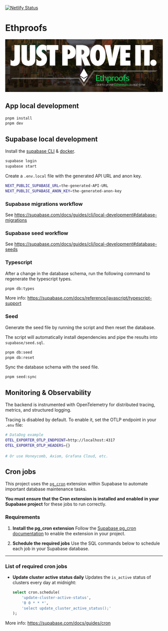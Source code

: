 [![Netlify Status](https://api.netlify.com/api/v1/badges/6aef8d9a-757e-4588-9cde-8864c655dfd5/deploy-status?branch=main)](https://app.netlify.com/sites/ethproofs/deploys?branch=main)

# Ethproofs

![Header PNG](./public/images/just-prove-it.png)

## App local development

```bash
pnpm install
pnpm dev
```

## Supabase local development

Install the [supabase CLI](https://supabase.com/docs/guides/cli/getting-started) & [docker](https://docs.docker.com/get-started/get-docker/).

```bash
supabase login
supabase start
```

Create a `.env.local` file with the generated API URL and anon key.

```bash
NEXT_PUBLIC_SUPABASE_URL=the-generated-API-URL
NEXT_PUBLIC_SUPABASE_ANON_KEY=the-generated-anon-key
```

### Supabase migrations workflow

See https://supabase.com/docs/guides/cli/local-development#database-migrations

### Supabase seed workflow

See https://supabase.com/docs/guides/cli/local-development#database-seeds

### Typescript

After a change in the database schema, run the following command to regenerate the typescript types.

```bash
pnpm db:types
```

More info: https://supabase.com/docs/reference/javascript/typescript-support

### Seed

Generate the seed file by running the script and then reset the database.

The script will automatically install dependencies and pipe the results into `supabase/seed.sql`.

```bash
pnpm db:seed
pnpm db:reset
```

Sync the database schema with the seed file.

```bash
pnpm seed:sync
```

## Monitoring & Observability

The backend is instrumented with OpenTelemetry for distributed tracing, metrics, and structured logging.

Tracing is disabled by default. To enable it, set the OTLP endpoint in your `.env` file:

```bash
# DataDog example
OTEL_EXPORTER_OTLP_ENDPOINT=http://localhost:4317
OTEL_EXPORTER_OTLP_HEADERS={}

# Or use Honeycomb, Axiom, Grafana Cloud, etc.
```

## Cron jobs

This project uses the [`pg_cron`](https://github.com/citusdata/pg_cron) extension within Supabase to automate important database maintenance tasks.

**You must ensure that the Cron extension is installed and enabled in your Supabase project** for these jobs to run correctly.

### Requirements

1. **Install the pg_cron extension**
   Follow the [Supabase pg_cron documentation](https://supabase.com/docs/guides/cron/install) to enable the extension in your project.

2. **Schedule the required jobs**
   Use the SQL commands below to schedule each job in your Supabase database.

---

### List of required cron jobs

- **Update cluster active status daily**
  Updates the `is_active` status of clusters every day at midnight:
  ```sql
  select cron.schedule(
      'update-cluster-active-status',
      '0 0 * * *',
      'select update_cluster_active_status();'
  );
  ```

More info: https://supabase.com/docs/guides/cron
